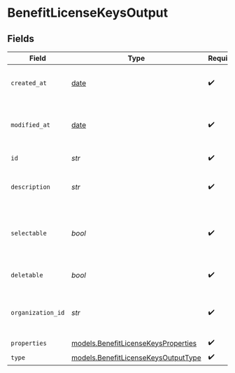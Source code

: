 # BenefitLicenseKeysOutput


## Fields

| Field                                                                            | Type                                                                             | Required                                                                         | Description                                                                      |
| -------------------------------------------------------------------------------- | -------------------------------------------------------------------------------- | -------------------------------------------------------------------------------- | -------------------------------------------------------------------------------- |
| `created_at`                                                                     | [date](https://docs.python.org/3/library/datetime.html#date-objects)             | :heavy_check_mark:                                                               | Creation timestamp of the object.                                                |
| `modified_at`                                                                    | [date](https://docs.python.org/3/library/datetime.html#date-objects)             | :heavy_check_mark:                                                               | Last modification timestamp of the object.                                       |
| `id`                                                                             | *str*                                                                            | :heavy_check_mark:                                                               | The ID of the benefit.                                                           |
| `description`                                                                    | *str*                                                                            | :heavy_check_mark:                                                               | The description of the benefit.                                                  |
| `selectable`                                                                     | *bool*                                                                           | :heavy_check_mark:                                                               | Whether the benefit is selectable when creating a product.                       |
| `deletable`                                                                      | *bool*                                                                           | :heavy_check_mark:                                                               | Whether the benefit is deletable.                                                |
| `organization_id`                                                                | *str*                                                                            | :heavy_check_mark:                                                               | The ID of the organization owning the benefit.                                   |
| `properties`                                                                     | [models.BenefitLicenseKeysProperties](../models/benefitlicensekeysproperties.md) | :heavy_check_mark:                                                               | N/A                                                                              |
| `type`                                                                           | [models.BenefitLicenseKeysOutputType](../models/benefitlicensekeysoutputtype.md) | :heavy_check_mark:                                                               | N/A                                                                              |